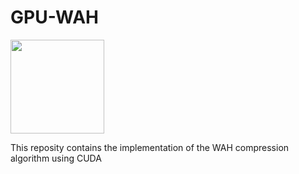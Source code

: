 # GPU-WAH
<img src="https://s3.amazonaws.com/cms.ipressroom.com/219/files/20149/544a60fef6091d588d000046_NVIDIA_CUDA_V_2C_r/NVIDIA_CUDA_V_2C_r_800845fc-6f2d-47cf-94bb-50f01f6c0ae9-prv.jpg" width=150/>

This reposity contains the implementation of the WAH compression algorithm using CUDA 
